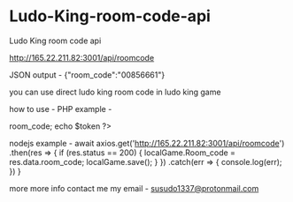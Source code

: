 # Ludo-King-room-code-api
Ludo King room code api

http://165.22.211.82:3001/api/roomcode

JSON output - {"room_code":"00856661"}

you can use direct ludo king room code in ludo king game

how to use - 
PHP 
example -
<?php
$resp = file_get_contents('http://165.22.211.82:3001/api/roomcode');

$obj = json_decode($resp);
$token = $obj->room_code;
echo $token 
?>
nodejs
example -
await axios.get('http://165.22.211.82:3001/api/roomcode')
                .then(res => {
                    if (res.status == 200) {
                        localGame.Room_code = res.data.room_code;
                        localGame.save();
                    }
                })
                .catch(err => {
                    console.log(err);
                })
        }

more more info contact me
my email -  	 susudo1337@protonmail.com
